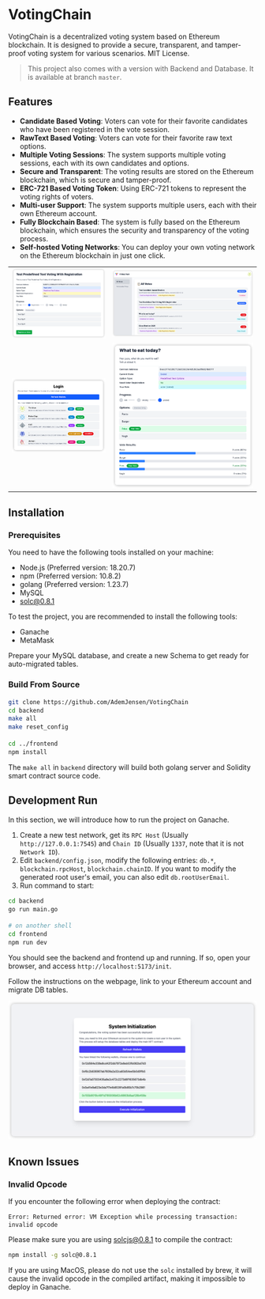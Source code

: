 # VotingChain

VotingChain is a decentralized voting system based on Ethereum blockchain. It is designed to provide a secure, 
transparent, and tamper-proof voting system for various scenarios. MIT License.

> This project also comes with a version with Backend and Database. It is available at branch `master`.

## Features

- **Candidate Based Voting**: Voters can vote for their favorite candidates who have been registered in the vote session.
- **RawText Based Voting**: Voters can vote for their favorite raw text options.
- **Multiple Voting Sessions**: The system supports multiple voting sessions, each with its own candidates and options.
- **Secure and Transparent**: The voting results are stored on the Ethereum blockchain, which is secure and tamper-proof.
- **ERC-721 Based Voting Token**: Using ERC-721 tokens to represent the voting rights of voters.
- **Multi-user Support**: The system supports multiple users, each with their own Ethereum account.
- **Fully Blockchain Based**: The system is fully based on the Ethereum blockchain, which ensures the security and transparency of the voting process.
- **Self-hosted Voting Networks**: You can deploy your own voting network on the Ethereum blockchain in just one click.

<table>
  <tr>
    <td><img src="doc-images/reg_predefined_txt.png" width="400" alt="reg_predefined_txt"></td>
    <td><img src="doc-images/main_frame.png" width="600" alt="main_frame"></td>
  </tr>
  <tr>
    <td><img src="doc-images/multi_user.png" width="400" alt="multi_user"></td>
    <td><img src="doc-images/results_page.png" width="400" alt="results_page"></td>
  </tr>
</table>

## Installation

### Prerequisites

You need to have the following tools installed on your machine:

- Node.js (Preferred version: 18.20.7)
- npm (Preferred version: 10.8.2)
- golang (Preferred version: 1.23.7)
- MySQL
- solc@0.8.1

To test the project, you are recommended to install the following tools:

- Ganache
- MetaMask

Prepare your MySQL database, and create a new Schema to get ready for auto-migrated tables.

### Build From Source

```bash
git clone https://github.com/AdemJensen/VotingChain
cd backend
make all
make reset_config

cd ../frontend
npm install
```

The `make all` in `backend` directory will build both golang server and Solidity smart contract source code.

## Development Run

In this section, we will introduce how to run the project on Ganache.

1. Create a new test network, get its `RPC Host` (Usually `http://127.0.0.1:7545`) and `Chain ID` (Usually `1337`, 
note that it is not `Network ID`).
2. Edit `backend/config.json`, modify the following entries: `db.*`, `blockchain.rpcHost`, `blockchain.chainID`. If 
you want to modify the generated root user's email, you can also edit `db.rootUserEmail`.
3. Run command to start:

```bash
cd backend
go run main.go

# on another shell
cd frontend
npm run dev
```

You should see the backend and frontend up and running. If so, open your browser, and access `http://localhost:5173/init`.

Follow the instructions on the webpage, link to your Ethereum account and migrate DB tables.

<img src="doc-images/sys_init.png" width="600" alt="sys_init">

## Known Issues

### Invalid Opcode

If you encounter the following error when deploying the contract:

```
Error: Returned error: VM Exception while processing transaction: invalid opcode
```

Please make sure you are using solcjs@0.8.1 to compile the contract:

```bash
npm install -g solc@0.8.1
```

If you are using MacOS, please do not use the `solc` installed by brew, it will cause the invalid opcode in the 
compiled artifact, making it impossible to deploy in Ganache.
